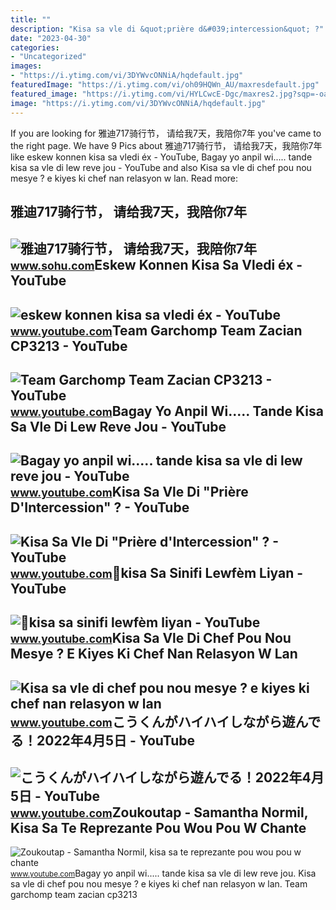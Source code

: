 ```yaml
---
title: ""
description: "Kisa sa vle di &quot;prière d&#039;intercession&quot; ?"
date: "2023-04-30"
categories:
- "Uncategorized"
images:
- "https://i.ytimg.com/vi/3DYWvcONNiA/hqdefault.jpg"
featuredImage: "https://i.ytimg.com/vi/oh09HQWn_AU/maxresdefault.jpg"
featured_image: "https://i.ytimg.com/vi/HYLCwcE-Dgc/maxres2.jpg?sqp=-oaymwEoCIAKENAF8quKqQMcGADwAQH4AYwCgALgA4oCDAgAEAEYRSBHKGUwDw==&amp;rs=AOn4CLC_ulBvmvqa2cf2uT56Qfk3FCYaDA"
image: "https://i.ytimg.com/vi/3DYWvcONNiA/hqdefault.jpg"
---
```


If you are looking for 雅迪717骑行节， 请给我7天，我陪你7年 you've came to the right page. We have 9 Pics about 雅迪717骑行节， 请给我7天，我陪你7年 like eskew konnen kisa sa vledi éx - YouTube, Bagay yo anpil wi..... tande kisa sa vle di lew reve jou - YouTube and also Kisa sa vle di chef pou nou mesye ? e kiyes ki chef nan relasyon w lan. Read more:

雅迪717骑行节， 请给我7天，我陪你7年
---------------------

 ![雅迪717骑行节， 请给我7天，我陪你7年](http://5b0988e595225.cdn.sohucs.com/images/20180723/ca6257a0515f4a61aa671cd579087400.jpeg) <small>www.sohu.com</small>Eskew Konnen Kisa Sa Vledi éx - YouTube
---------------------------------------

 ![eskew konnen kisa sa vledi éx - YouTube](https://i.ytimg.com/vi/7TLoBlgqcAw/maxresdefault.jpg) <small>www.youtube.com</small>Team Garchomp Team Zacian CP3213 - YouTube
------------------------------------------

 ![Team Garchomp Team Zacian CP3213 - YouTube](https://i.ytimg.com/vi/HYLCwcE-Dgc/maxres2.jpg?sqp=-oaymwEoCIAKENAF8quKqQMcGADwAQH4AYwCgALgA4oCDAgAEAEYRSBHKGUwDw==&rs=AOn4CLC_ulBvmvqa2cf2uT56Qfk3FCYaDA) <small>www.youtube.com</small>Bagay Yo Anpil Wi..... Tande Kisa Sa Vle Di Lew Reve Jou - YouTube
------------------------------------------------------------------

 ![Bagay yo anpil wi..... tande kisa sa vle di lew reve jou - YouTube](https://i.ytimg.com/vi/95iI-YDp6aE/maxresdefault.jpg) <small>www.youtube.com</small>Kisa Sa Vle Di "Prière D'Intercession" ? - YouTube
--------------------------------------------------

 ![Kisa Sa Vle Di "Prière d'Intercession" ? - YouTube](https://i.ytimg.com/vi/3DYWvcONNiA/hqdefault.jpg) <small>www.youtube.com</small>🖕kisa Sa Sinifi Lewfèm Liyan - YouTube
--------------------------------------

 ![🖕kisa sa sinifi lewfèm liyan - YouTube](https://i.ytimg.com/vi/7vl0wsqPulI/maxres2.jpg?sqp=-oaymwEoCIAKENAF8quKqQMcGADwAQH4Ac4FgAKACooCDAgAEAEYfyApKBMwDw==&rs=AOn4CLBdBaSsOeZgwdQe0meCOu85ptx1Ww) <small>www.youtube.com</small>Kisa Sa Vle Di Chef Pou Nou Mesye ? E Kiyes Ki Chef Nan Relasyon W Lan
----------------------------------------------------------------------

 ![Kisa sa vle di chef pou nou mesye ? e kiyes ki chef nan relasyon w lan](https://i.ytimg.com/vi/P8-SxJ0630o/maxresdefault.jpg) <small>www.youtube.com</small>こうくんがハイハイしながら遊んでる！2022年4月5日 - YouTube
-------------------------------------

 ![こうくんがハイハイしながら遊んでる！2022年4月5日 - YouTube](https://i.ytimg.com/vi/H2fAEMesIjo/maxresdefault.jpg?sqp=-oaymwEmCIAKENAF8quKqQMa8AEB-AH-CYAC0AWKAgwIABABGGUgXyhTMA8=&rs=AOn4CLCJYSghky0o-ilndxvg6fCYAda1ug) <small>www.youtube.com</small>Zoukoutap - Samantha Normil, Kisa Sa Te Reprezante Pou Wou Pou W Chante
-----------------------------------------------------------------------

 ![Zoukoutap - Samantha Normil, kisa sa te reprezante pou wou pou w chante](https://i.ytimg.com/vi/oh09HQWn_AU/maxresdefault.jpg) <small>www.youtube.com</small>Bagay yo anpil wi..... tande kisa sa vle di lew reve jou. Kisa sa vle di chef pou nou mesye ? e kiyes ki chef nan relasyon w lan. Team garchomp team zacian cp3213

